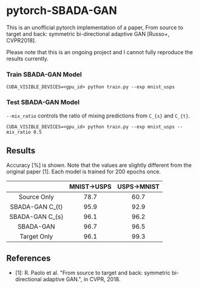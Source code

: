 # pytorch-SBADA-GAN

This is an unofficial pytorch implementation of a paper, From source to target and back: symmetric bi-directional adaptive GAN [Russo+, CVPR2018].

Please note that this is an ongoing project and I cannot fully reproduce the results currently.


### Train SBADA-GAN Model
```
CUDA_VISIBLE_DEVICES=<gpu_id> python train.py --exp mnist_usps
```

### Test SBADA-GAN Model
`--mix_ratio` controls the ratio of mixing predictions from `C_{s}` and `C_{t}`.

```
CUDA_VISIBLE_DEVICES=<gpu_id> python train.py --exp mnist_usps --mix_ratio 0.5
```

## Results
Accuracy [%] is shown. Note that the values are slightly different from the original paper [1].
Each model is trained for 200 epochs once.

| | MNIST->USPS | USPS->MNIST |
:---:|:----:|:----:
| Source Only | 78.7 | 60.7 |
| SBADA-GAN C_{t} | 95.9 | 92.9 |
| SBADA-GAN C_{s} | 96.1 | 96.2 |
| SBADA-GAN | 96.7 | 96.5 |
| Target Only | 96.1 | 99.3 |

## References
- [1]: R. Paolo et al. "From source to target and back: symmetric bi-directional adaptive GAN.", in CVPR, 2018.
